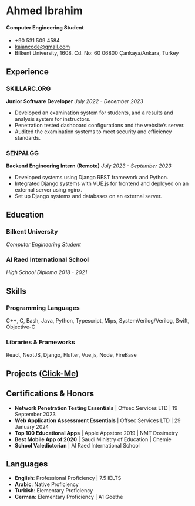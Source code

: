 # Ahmed Ibrahim

#### **Computer Engineering Student**
- +90 531 509 4584
- kaiancode@gmail.com
- Bilkent University, 1608. Cd. No: 60 06800 Çankaya/Ankara, Turkey

## Experience

### SKILLARC.ORG
**Junior Software Developer**
*July 2022 - December 2023*
- Developed an examination system for students, and a results and analysis system for instructors.
- Penetration tested dashboard configurations and the website’s server.
- Audited the examination systems to meet security and efficiency standards.

### SENPAI.GG
**Backend Engineering Intern (Remote)**
*July 2023 - September 2023*
- Developed systems using Django REST framework and Python.
- Integrated Django systems with VUE.js for frontend and deployed on an external server using nginx.
- Set up Django systems and databases on an external server.

## Education

### Bilkent University
*Computer Engineering Student*

### Al Raed International School
*High School Diploma*
*2018 - 2021*

## Skills

### Programming Languages
C++, C, Bash, Java, Python, Typescript, Mips, SystemVerilog/Verilog, Swift, Objective-C

### Libraries & Frameworks
React, NextJS, Django, Flutter, Vue.js, Node, FireBase

## Projects ([Click-Me](/projects/))

## Certifications & Honors

- **Network Penetration Testing Essentials** | Offsec Services LTD | 19 September 2023
- **Web Application Assessment Essentials** | Offsec Services LTD | 29 January 2024
- **Top 100 Educational Apps** | Apple Appstore 2019 | NMT Dosimetry
- **Best Mobile App of 2020** | Saudi Ministry of Education | Chemie
- **School Valedictorian** | Al Raed International School

## Languages
- **English**: Professional Proficiency | 7.5 IELTS
- **Arabic**: Native Proficiency
- **Turkish**: Elementary Proficiency
- **German**: Elementary Proficiency | A1 Goethe
